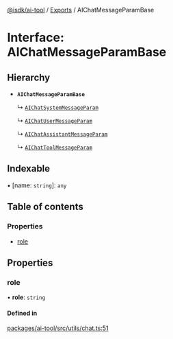 [@isdk/ai-tool](../README.md) / [Exports](../modules.md) / AIChatMessageParamBase

# Interface: AIChatMessageParamBase

## Hierarchy

- **`AIChatMessageParamBase`**

  ↳ [`AIChatSystemMessageParam`](AIChatSystemMessageParam.md)

  ↳ [`AIChatUserMessageParam`](AIChatUserMessageParam.md)

  ↳ [`AIChatAssistantMessageParam`](AIChatAssistantMessageParam.md)

  ↳ [`AIChatToolMessageParam`](AIChatToolMessageParam.md)

## Indexable

▪ [name: `string`]: `any`

## Table of contents

### Properties

- [role](AIChatMessageParamBase.md#role)

## Properties

### role

• **role**: `string`

#### Defined in

[packages/ai-tool/src/utils/chat.ts:51](https://github.com/isdk/ai-tool.js/blob/c2cbe6039817535b740ff3ca5f97829770039649/src/utils/chat.ts#L51)
